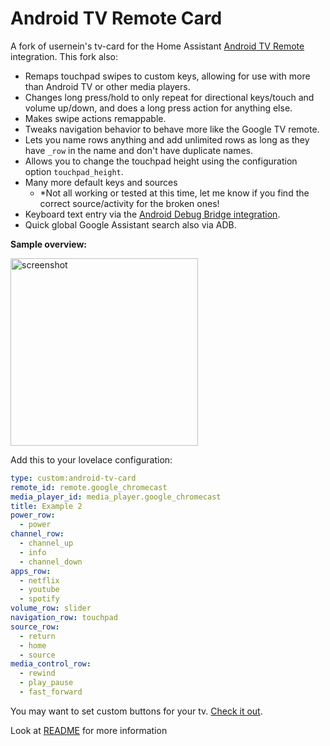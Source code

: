 # Android TV Remote Card

A fork of usernein's tv-card for the Home Assistant [Android TV Remote](https://www.home-assistant.io/integrations/androidtv_remote/) integration. This fork also:

- Remaps touchpad swipes to custom keys, allowing for use with more than Android TV or other media players.
- Changes long press/hold to only repeat for directional keys/touch and volume up/down, and does a long press action for anything else.
- Makes swipe actions remappable.
- Tweaks navigation behavior to behave more like the Google TV remote.
- Lets you name rows anything and add unlimited rows as long as they have `_row` in the name and don't have duplicate names.
- Allows you to change the touchpad height using the configuration option `touchpad_height`.
- Many more default keys and sources
	- *Not all working or tested at this time, let me know if you find the correct source/activity for the broken ones!
- Keyboard text entry via the [Android Debug Bridge integration](https://www.home-assistant.io/integrations/androidtv/).
- Quick global Google Assistant search also via ADB.

**Sample overview:**

<img src="https://github.com/Nerwyn/android-tv-card/blob/main/assets/screenshot.png" alt="screenshot" width="300"/>

Add this to your lovelace configuration:

```yaml
type: custom:android-tv-card
remote_id: remote.google_chromecast
media_player_id: media_player.google_chromecast
title: Example 2
power_row:
  - power
channel_row:
  - channel_up
  - info
  - channel_down
apps_row:
  - netflix
  - youtube
  - spotify
volume_row: slider
navigation_row: touchpad
source_row:
  - return
  - home
  - source
media_control_row:
  - rewind
  - play_pause
  - fast_forward
```

You may want to set custom buttons for your tv. [Check it out](https://github.com/Nerwyn/android-tv-card/blob/main/README.md#notice).

Look at [README](https://github.com/Nerwyn/android-tv-card/blob/main/README.md) for more information
